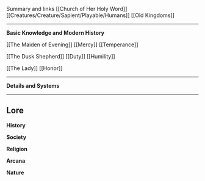 Summary and links [[Church of Her Holy Word]] [[Creatures/Creature/Sapient/Playable/Humans]] [[Old Kingdoms]]

----
**Basic Knowledge and Modern History**

[[The Maiden of Evening]]
[[Mercy]]
[[Temperance]]

[[The Dusk Shepherd]]
[[Duty]]
[[Humility]]

[[The Lady]]
[[Honor]]

---
**Details and Systems**


----
**Lore** 
---
**History**


**Society**


**Religion**


**Arcana**


**Nature**
